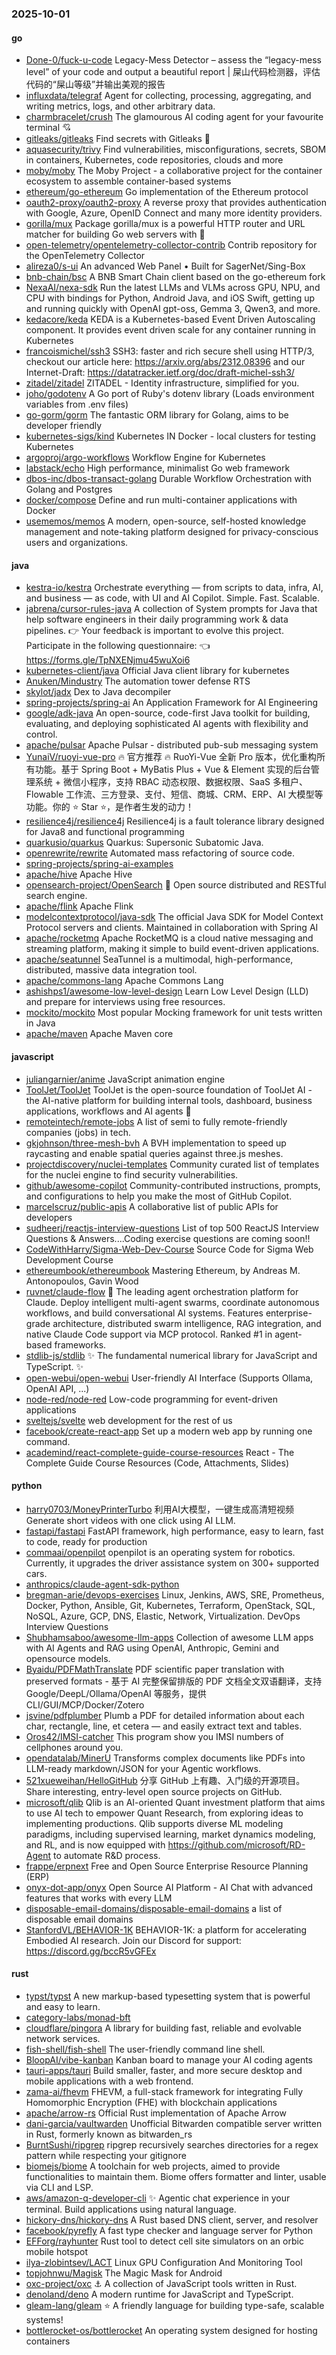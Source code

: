### 2025-10-01

#### go
* [Done-0/fuck-u-code](https://github.com/Done-0/fuck-u-code) Legacy-Mess Detector – assess the “legacy-mess level” of your code and output a beautiful report | 屎山代码检测器，评估代码的“屎山等级”并输出美观的报告
* [influxdata/telegraf](https://github.com/influxdata/telegraf) Agent for collecting, processing, aggregating, and writing metrics, logs, and other arbitrary data.
* [charmbracelet/crush](https://github.com/charmbracelet/crush) The glamourous AI coding agent for your favourite terminal 💘
* [gitleaks/gitleaks](https://github.com/gitleaks/gitleaks) Find secrets with Gitleaks 🔑
* [aquasecurity/trivy](https://github.com/aquasecurity/trivy) Find vulnerabilities, misconfigurations, secrets, SBOM in containers, Kubernetes, code repositories, clouds and more
* [moby/moby](https://github.com/moby/moby) The Moby Project - a collaborative project for the container ecosystem to assemble container-based systems
* [ethereum/go-ethereum](https://github.com/ethereum/go-ethereum) Go implementation of the Ethereum protocol
* [oauth2-proxy/oauth2-proxy](https://github.com/oauth2-proxy/oauth2-proxy) A reverse proxy that provides authentication with Google, Azure, OpenID Connect and many more identity providers.
* [gorilla/mux](https://github.com/gorilla/mux) Package gorilla/mux is a powerful HTTP router and URL matcher for building Go web servers with 🦍
* [open-telemetry/opentelemetry-collector-contrib](https://github.com/open-telemetry/opentelemetry-collector-contrib) Contrib repository for the OpenTelemetry Collector
* [alireza0/s-ui](https://github.com/alireza0/s-ui) An advanced Web Panel • Built for SagerNet/Sing-Box
* [bnb-chain/bsc](https://github.com/bnb-chain/bsc) A BNB Smart Chain client based on the go-ethereum fork
* [NexaAI/nexa-sdk](https://github.com/NexaAI/nexa-sdk) Run the latest LLMs and VLMs across GPU, NPU, and CPU with bindings for Python, Android Java, and iOS Swift, getting up and running quickly with OpenAI gpt-oss, Gemma 3, Qwen3, and more.
* [kedacore/keda](https://github.com/kedacore/keda) KEDA is a Kubernetes-based Event Driven Autoscaling component. It provides event driven scale for any container running in Kubernetes
* [francoismichel/ssh3](https://github.com/francoismichel/ssh3) SSH3: faster and rich secure shell using HTTP/3, checkout our article here: https://arxiv.org/abs/2312.08396 and our Internet-Draft: https://datatracker.ietf.org/doc/draft-michel-ssh3/
* [zitadel/zitadel](https://github.com/zitadel/zitadel) ZITADEL - Identity infrastructure, simplified for you.
* [joho/godotenv](https://github.com/joho/godotenv) A Go port of Ruby's dotenv library (Loads environment variables from .env files)
* [go-gorm/gorm](https://github.com/go-gorm/gorm) The fantastic ORM library for Golang, aims to be developer friendly
* [kubernetes-sigs/kind](https://github.com/kubernetes-sigs/kind) Kubernetes IN Docker - local clusters for testing Kubernetes
* [argoproj/argo-workflows](https://github.com/argoproj/argo-workflows) Workflow Engine for Kubernetes
* [labstack/echo](https://github.com/labstack/echo) High performance, minimalist Go web framework
* [dbos-inc/dbos-transact-golang](https://github.com/dbos-inc/dbos-transact-golang) Durable Workflow Orchestration with Golang and Postgres
* [docker/compose](https://github.com/docker/compose) Define and run multi-container applications with Docker
* [usememos/memos](https://github.com/usememos/memos) A modern, open-source, self-hosted knowledge management and note-taking platform designed for privacy-conscious users and organizations.

#### java
* [kestra-io/kestra](https://github.com/kestra-io/kestra) Orchestrate everything — from scripts to data, infra, AI, and business — as code, with UI and AI Copilot. Simple. Fast. Scalable.
* [jabrena/cursor-rules-java](https://github.com/jabrena/cursor-rules-java) A collection of System prompts for Java that help software engineers in their daily programming work & data pipelines. 👉 Your feedback is important to evolve this project. Participate in the following questionnaire: 👈 https://forms.gle/TpNXENjmu45wuXoi6
* [kubernetes-client/java](https://github.com/kubernetes-client/java) Official Java client library for kubernetes
* [Anuken/Mindustry](https://github.com/Anuken/Mindustry) The automation tower defense RTS
* [skylot/jadx](https://github.com/skylot/jadx) Dex to Java decompiler
* [spring-projects/spring-ai](https://github.com/spring-projects/spring-ai) An Application Framework for AI Engineering
* [google/adk-java](https://github.com/google/adk-java) An open-source, code-first Java toolkit for building, evaluating, and deploying sophisticated AI agents with flexibility and control.
* [apache/pulsar](https://github.com/apache/pulsar) Apache Pulsar - distributed pub-sub messaging system
* [YunaiV/ruoyi-vue-pro](https://github.com/YunaiV/ruoyi-vue-pro) 🔥 官方推荐 🔥 RuoYi-Vue 全新 Pro 版本，优化重构所有功能。基于 Spring Boot + MyBatis Plus + Vue & Element 实现的后台管理系统 + 微信小程序，支持 RBAC 动态权限、数据权限、SaaS 多租户、Flowable 工作流、三方登录、支付、短信、商城、CRM、ERP、AI 大模型等功能。你的 ⭐️ Star ⭐️，是作者生发的动力！
* [resilience4j/resilience4j](https://github.com/resilience4j/resilience4j) Resilience4j is a fault tolerance library designed for Java8 and functional programming
* [quarkusio/quarkus](https://github.com/quarkusio/quarkus) Quarkus: Supersonic Subatomic Java.
* [openrewrite/rewrite](https://github.com/openrewrite/rewrite) Automated mass refactoring of source code.
* [spring-projects/spring-ai-examples](https://github.com/spring-projects/spring-ai-examples)
* [apache/hive](https://github.com/apache/hive) Apache Hive
* [opensearch-project/OpenSearch](https://github.com/opensearch-project/OpenSearch) 🔎 Open source distributed and RESTful search engine.
* [apache/flink](https://github.com/apache/flink) Apache Flink
* [modelcontextprotocol/java-sdk](https://github.com/modelcontextprotocol/java-sdk) The official Java SDK for Model Context Protocol servers and clients. Maintained in collaboration with Spring AI
* [apache/rocketmq](https://github.com/apache/rocketmq) Apache RocketMQ is a cloud native messaging and streaming platform, making it simple to build event-driven applications.
* [apache/seatunnel](https://github.com/apache/seatunnel) SeaTunnel is a multimodal, high-performance, distributed, massive data integration tool.
* [apache/commons-lang](https://github.com/apache/commons-lang) Apache Commons Lang
* [ashishps1/awesome-low-level-design](https://github.com/ashishps1/awesome-low-level-design) Learn Low Level Design (LLD) and prepare for interviews using free resources.
* [mockito/mockito](https://github.com/mockito/mockito) Most popular Mocking framework for unit tests written in Java
* [apache/maven](https://github.com/apache/maven) Apache Maven core

#### javascript
* [juliangarnier/anime](https://github.com/juliangarnier/anime) JavaScript animation engine
* [ToolJet/ToolJet](https://github.com/ToolJet/ToolJet) ToolJet is the open-source foundation of ToolJet AI - the AI-native platform for building internal tools, dashboard, business applications, workflows and AI agents 🚀
* [remoteintech/remote-jobs](https://github.com/remoteintech/remote-jobs) A list of semi to fully remote-friendly companies (jobs) in tech.
* [gkjohnson/three-mesh-bvh](https://github.com/gkjohnson/three-mesh-bvh) A BVH implementation to speed up raycasting and enable spatial queries against three.js meshes.
* [projectdiscovery/nuclei-templates](https://github.com/projectdiscovery/nuclei-templates) Community curated list of templates for the nuclei engine to find security vulnerabilities.
* [github/awesome-copilot](https://github.com/github/awesome-copilot) Community-contributed instructions, prompts, and configurations to help you make the most of GitHub Copilot.
* [marcelscruz/public-apis](https://github.com/marcelscruz/public-apis) A collaborative list of public APIs for developers
* [sudheerj/reactjs-interview-questions](https://github.com/sudheerj/reactjs-interview-questions) List of top 500 ReactJS Interview Questions & Answers....Coding exercise questions are coming soon!!
* [CodeWithHarry/Sigma-Web-Dev-Course](https://github.com/CodeWithHarry/Sigma-Web-Dev-Course) Source Code for Sigma Web Development Course
* [ethereumbook/ethereumbook](https://github.com/ethereumbook/ethereumbook) Mastering Ethereum, by Andreas M. Antonopoulos, Gavin Wood
* [ruvnet/claude-flow](https://github.com/ruvnet/claude-flow) 🌊 The leading agent orchestration platform for Claude. Deploy intelligent multi-agent swarms, coordinate autonomous workflows, and build conversational AI systems. Features enterprise-grade architecture, distributed swarm intelligence, RAG integration, and native Claude Code support via MCP protocol. Ranked #1 in agent-based frameworks.
* [stdlib-js/stdlib](https://github.com/stdlib-js/stdlib) ✨ The fundamental numerical library for JavaScript and TypeScript. ✨
* [open-webui/open-webui](https://github.com/open-webui/open-webui) User-friendly AI Interface (Supports Ollama, OpenAI API, ...)
* [node-red/node-red](https://github.com/node-red/node-red) Low-code programming for event-driven applications
* [sveltejs/svelte](https://github.com/sveltejs/svelte) web development for the rest of us
* [facebook/create-react-app](https://github.com/facebook/create-react-app) Set up a modern web app by running one command.
* [academind/react-complete-guide-course-resources](https://github.com/academind/react-complete-guide-course-resources) React - The Complete Guide Course Resources (Code, Attachments, Slides)

#### python
* [harry0703/MoneyPrinterTurbo](https://github.com/harry0703/MoneyPrinterTurbo) 利用AI大模型，一键生成高清短视频 Generate short videos with one click using AI LLM.
* [fastapi/fastapi](https://github.com/fastapi/fastapi) FastAPI framework, high performance, easy to learn, fast to code, ready for production
* [commaai/openpilot](https://github.com/commaai/openpilot) openpilot is an operating system for robotics. Currently, it upgrades the driver assistance system on 300+ supported cars.
* [anthropics/claude-agent-sdk-python](https://github.com/anthropics/claude-agent-sdk-python)
* [bregman-arie/devops-exercises](https://github.com/bregman-arie/devops-exercises) Linux, Jenkins, AWS, SRE, Prometheus, Docker, Python, Ansible, Git, Kubernetes, Terraform, OpenStack, SQL, NoSQL, Azure, GCP, DNS, Elastic, Network, Virtualization. DevOps Interview Questions
* [Shubhamsaboo/awesome-llm-apps](https://github.com/Shubhamsaboo/awesome-llm-apps) Collection of awesome LLM apps with AI Agents and RAG using OpenAI, Anthropic, Gemini and opensource models.
* [Byaidu/PDFMathTranslate](https://github.com/Byaidu/PDFMathTranslate) PDF scientific paper translation with preserved formats - 基于 AI 完整保留排版的 PDF 文档全文双语翻译，支持 Google/DeepL/Ollama/OpenAI 等服务，提供 CLI/GUI/MCP/Docker/Zotero
* [jsvine/pdfplumber](https://github.com/jsvine/pdfplumber) Plumb a PDF for detailed information about each char, rectangle, line, et cetera — and easily extract text and tables.
* [Oros42/IMSI-catcher](https://github.com/Oros42/IMSI-catcher) This program show you IMSI numbers of cellphones around you.
* [opendatalab/MinerU](https://github.com/opendatalab/MinerU) Transforms complex documents like PDFs into LLM-ready markdown/JSON for your Agentic workflows.
* [521xueweihan/HelloGitHub](https://github.com/521xueweihan/HelloGitHub) 分享 GitHub 上有趣、入门级的开源项目。Share interesting, entry-level open source projects on GitHub.
* [microsoft/qlib](https://github.com/microsoft/qlib) Qlib is an AI-oriented Quant investment platform that aims to use AI tech to empower Quant Research, from exploring ideas to implementing productions. Qlib supports diverse ML modeling paradigms, including supervised learning, market dynamics modeling, and RL, and is now equipped with https://github.com/microsoft/RD-Agent to automate R&D process.
* [frappe/erpnext](https://github.com/frappe/erpnext) Free and Open Source Enterprise Resource Planning (ERP)
* [onyx-dot-app/onyx](https://github.com/onyx-dot-app/onyx) Open Source AI Platform - AI Chat with advanced features that works with every LLM
* [disposable-email-domains/disposable-email-domains](https://github.com/disposable-email-domains/disposable-email-domains) a list of disposable email domains
* [StanfordVL/BEHAVIOR-1K](https://github.com/StanfordVL/BEHAVIOR-1K) BEHAVIOR-1K: a platform for accelerating Embodied AI research. Join our Discord for support: https://discord.gg/bccR5vGFEx

#### rust
* [typst/typst](https://github.com/typst/typst) A new markup-based typesetting system that is powerful and easy to learn.
* [category-labs/monad-bft](https://github.com/category-labs/monad-bft)
* [cloudflare/pingora](https://github.com/cloudflare/pingora) A library for building fast, reliable and evolvable network services.
* [fish-shell/fish-shell](https://github.com/fish-shell/fish-shell) The user-friendly command line shell.
* [BloopAI/vibe-kanban](https://github.com/BloopAI/vibe-kanban) Kanban board to manage your AI coding agents
* [tauri-apps/tauri](https://github.com/tauri-apps/tauri) Build smaller, faster, and more secure desktop and mobile applications with a web frontend.
* [zama-ai/fhevm](https://github.com/zama-ai/fhevm) FHEVM, a full-stack framework for integrating Fully Homomorphic Encryption (FHE) with blockchain applications
* [apache/arrow-rs](https://github.com/apache/arrow-rs) Official Rust implementation of Apache Arrow
* [dani-garcia/vaultwarden](https://github.com/dani-garcia/vaultwarden) Unofficial Bitwarden compatible server written in Rust, formerly known as bitwarden_rs
* [BurntSushi/ripgrep](https://github.com/BurntSushi/ripgrep) ripgrep recursively searches directories for a regex pattern while respecting your gitignore
* [biomejs/biome](https://github.com/biomejs/biome) A toolchain for web projects, aimed to provide functionalities to maintain them. Biome offers formatter and linter, usable via CLI and LSP.
* [aws/amazon-q-developer-cli](https://github.com/aws/amazon-q-developer-cli) ✨ Agentic chat experience in your terminal. Build applications using natural language.
* [hickory-dns/hickory-dns](https://github.com/hickory-dns/hickory-dns) A Rust based DNS client, server, and resolver
* [facebook/pyrefly](https://github.com/facebook/pyrefly) A fast type checker and language server for Python
* [EFForg/rayhunter](https://github.com/EFForg/rayhunter) Rust tool to detect cell site simulators on an orbic mobile hotspot
* [ilya-zlobintsev/LACT](https://github.com/ilya-zlobintsev/LACT) Linux GPU Configuration And Monitoring Tool
* [topjohnwu/Magisk](https://github.com/topjohnwu/Magisk) The Magic Mask for Android
* [oxc-project/oxc](https://github.com/oxc-project/oxc) ⚓ A collection of JavaScript tools written in Rust.
* [denoland/deno](https://github.com/denoland/deno) A modern runtime for JavaScript and TypeScript.
* [gleam-lang/gleam](https://github.com/gleam-lang/gleam) ⭐️ A friendly language for building type-safe, scalable systems!
* [bottlerocket-os/bottlerocket](https://github.com/bottlerocket-os/bottlerocket) An operating system designed for hosting containers
